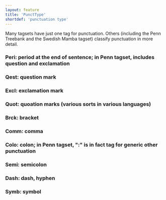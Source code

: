 ```yaml
---
layout: feature
title: 'PunctType'
shortdef: 'punctuation type'
---
```


Many tagsets have just one tag for punctuation. Others (including the
Penn Treebank and the Swedish Mamba tagset) classify punctuation in
more detail.

### Peri: period at the end of sentence; in Penn tagset, includes question and exclamation

### Qest: question mark

### Excl: exclamation mark

### Quot: quoation marks (various sorts in various languages)

### Brck: bracket

### Comm: comma

### Colo: colon; in Penn tagset, ":" is in fact tag for generic other punctuation

### Semi: semicolon

### Dash: dash, hyphen

### Symb: symbol
<!-- Interlanguage links updated Út zář 29 18:41:00 CEST 2020 -->
